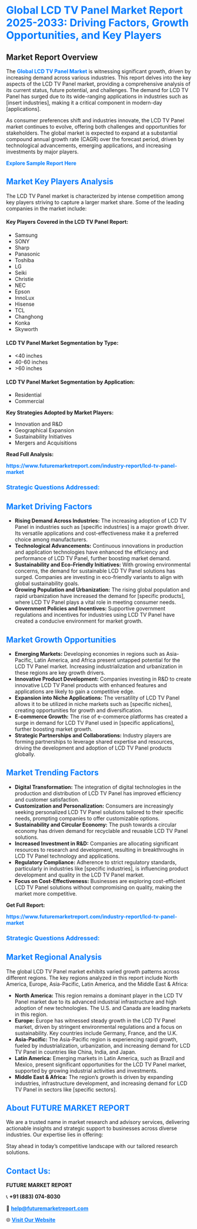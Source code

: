 <h1 style="color: #007BFF;">Global LCD TV Panel Market Report 2025-2033: Driving Factors, Growth Opportunities, and Key Players</h1>

<section id="overview">
<h2>Market Report Overview</h2>
<p>The <a href="https://www.futuremarketreport.com/industry-report/lcd-tv-panel-market" style="color: #007BFF; text-decoration: none;"><strong>Global LCD TV Panel Market</strong></a> is witnessing significant growth, driven by increasing demand across various industries. This report delves into the key aspects of the LCD TV Panel market, providing a comprehensive analysis of its current status, future potential, and challenges. The demand for LCD TV Panel has surged due to its wide-ranging applications in industries such as [insert industries], making it a critical component in modern-day [applications].</p>
<p>As consumer preferences shift and industries innovate, the LCD TV Panel market continues to evolve, offering both challenges and opportunities for stakeholders. The global market is expected to expand at a substantial compound annual growth rate (CAGR) over the forecast period, driven by technological advancements, emerging applications, and increasing investments by major players.</p>
</section>

<section id="overview">
<p><a href="https://www.futuremarketreport.com/request-sample/reportId=88803" style="color: #007BFF; text-decoration: none;"><strong>Explore Sample Report Here</strong></a></p>
</section>

<section id="key-players">
<h2 style="color: #007BFF;">Market Key Players Analysis</h2>
<p>The LCD TV Panel market is characterized by intense competition among key players striving to capture a larger market share. Some of the leading companies in the market include:</p>
<h4>Key Players Covered in the LCD TV Panel Report:</h4>
<ul><li>Samsung</li><li>SONY</li><li>Sharp</li><li>Panasonic</li><li>Toshiba</li><li>LG</li><li>Seiki</li><li>Christie</li><li>NEC</li><li>Epson</li><li>InnoLux</li><li>Hisense</li><li>TCL</li><li>Changhong</li><li>Konka</li><li>Skyworth</li></ul>
<h4>LCD TV Panel Market Segmentation by Type:</h4>
<ul><li>&lt;40 inches</li><li>40-60 inches</li><li>&gt;60 inches</li></ul>

<h4>LCD TV Panel Market Segmentation by Application:</h4>
<ul><li>Residential</li><li>Commercial</li></ul>
<p><strong>Key Strategies Adopted by Market Players:</strong></p>
<ul>
<li>Innovation and R&D</li>
<li>Geographical Expansion</li>
<li>Sustainability Initiatives</li>
<li>Mergers and Acquisitions</li>
</ul>
</section>

<section>
<p><strong>Read Full Analysis: </strong></p><a href="https://www.futuremarketreport.com/industry-report/lcd-tv-panel-market" style="color: #007BFF; text-decoration: none;"><strong>https://www.futuremarketreport.com/industry-report/lcd-tv-panel-market</strong></a>
<h3 style="color: #007BFF;">Strategic Questions Addressed:</h3>
</section>

<section id="driving-factors">
<h2 style="color: #007BFF;">Market Driving Factors</h2>
<ul>
<li><strong>Rising Demand Across Industries:</strong> The increasing adoption of LCD TV Panel in industries such as [specific industries] is a major growth driver. Its versatile applications and cost-effectiveness make it a preferred choice among manufacturers.</li>
<li><strong>Technological Advancements:</strong> Continuous innovations in production and application technologies have enhanced the efficiency and performance of LCD TV Panel, further boosting market demand.</li>
<li><strong>Sustainability and Eco-Friendly Initiatives:</strong> With growing environmental concerns, the demand for sustainable LCD TV Panel solutions has surged. Companies are investing in eco-friendly variants to align with global sustainability goals.</li>
<li><strong>Growing Population and Urbanization:</strong> The rising global population and rapid urbanization have increased the demand for [specific products], where LCD TV Panel plays a vital role in meeting consumer needs.</li>
<li><strong>Government Policies and Incentives:</strong> Supportive government regulations and incentives for industries using LCD TV Panel have created a conducive environment for market growth.</li>
</ul>
</section>

<section id="growth-opportunities">
<h2 style="color: #007BFF;">Market Growth Opportunities</h2>
<ul>
<li><strong>Emerging Markets:</strong> Developing economies in regions such as Asia-Pacific, Latin America, and Africa present untapped potential for the LCD TV Panel market. Increasing industrialization and urbanization in these regions are key growth drivers.</li>
<li><strong>Innovative Product Development:</strong> Companies investing in R&D to create innovative LCD TV Panel products with enhanced features and applications are likely to gain a competitive edge.</li>
<li><strong>Expansion into Niche Applications:</strong> The versatility of LCD TV Panel allows it to be utilized in niche markets such as [specific niches], creating opportunities for growth and diversification.</li>
<li><strong>E-commerce Growth:</strong> The rise of e-commerce platforms has created a surge in demand for LCD TV Panel used in [specific applications], further boosting market growth.</li>
<li><strong>Strategic Partnerships and Collaborations:</strong> Industry players are forming partnerships to leverage shared expertise and resources, driving the development and adoption of LCD TV Panel products globally.</li>
</ul>
</section>

<section id="trending-factors">
<h2 style="color: #007BFF;">Market Trending Factors</h2>
<ul>
<li><strong>Digital Transformation:</strong> The integration of digital technologies in the production and distribution of LCD TV Panel has improved efficiency and customer satisfaction.</li>
<li><strong>Customization and Personalization:</strong> Consumers are increasingly seeking personalized LCD TV Panel solutions tailored to their specific needs, prompting companies to offer customizable options.</li>
<li><strong>Sustainability and Circular Economy:</strong> The push towards a circular economy has driven demand for recyclable and reusable LCD TV Panel solutions.</li>
<li><strong>Increased Investment in R&D:</strong> Companies are allocating significant resources to research and development, resulting in breakthroughs in LCD TV Panel technology and applications.</li>
<li><strong>Regulatory Compliance:</strong> Adherence to strict regulatory standards, particularly in industries like [specific industries], is influencing product development and quality in the LCD TV Panel market.</li>
<li><strong>Focus on Cost-Effectiveness:</strong> Businesses are exploring cost-efficient LCD TV Panel solutions without compromising on quality, making the market more competitive.</li>
</ul>
</section>

<section>
<p><strong>Get Full Report: </strong></p><a href="https://www.futuremarketreport.com/industry-report/lcd-tv-panel-market" style="color: #007BFF; text-decoration: none;"><strong>https://www.futuremarketreport.com/industry-report/lcd-tv-panel-market</strong></a>
<h3 style="color: #007BFF;">Strategic Questions Addressed:</h3>
</section>


<section id="regional-analysis">
<h2 style="color: #007BFF;">Market Regional Analysis</h2>
<p>The global LCD TV Panel market exhibits varied growth patterns across different regions. The key regions analyzed in this report include North America, Europe, Asia-Pacific, Latin America, and the Middle East & Africa:</p>
<ul>
<li><strong>North America:</strong> This region remains a dominant player in the LCD TV Panel market due to its advanced industrial infrastructure and high adoption of new technologies. The U.S. and Canada are leading markets in this region.</li>
<li><strong>Europe:</strong> Europe has witnessed steady growth in the LCD TV Panel market, driven by stringent environmental regulations and a focus on sustainability. Key countries include Germany, France, and the U.K.</li>
<li><strong>Asia-Pacific:</strong> The Asia-Pacific region is experiencing rapid growth, fueled by industrialization, urbanization, and increasing demand for LCD TV Panel in countries like China, India, and Japan.</li>
<li><strong>Latin America:</strong> Emerging markets in Latin America, such as Brazil and Mexico, present significant opportunities for the LCD TV Panel market, supported by growing industrial activities and investments.</li>
<li><strong>Middle East & Africa:</strong> The region’s growth is driven by expanding industries, infrastructure development, and increasing demand for LCD TV Panel in sectors like [specific sectors].</li>
</ul>
</section>

<footer>
<h2 style="color: #007BFF;">About FUTURE MARKET REPORT</h2>
<p>We are a trusted name in market research and advisory services, delivering actionable insights and strategic support to businesses across diverse industries. Our expertise lies in offering:</p>

<p>Stay ahead in today’s competitive landscape with our tailored research solutions.</p>

<h2 style="color: #007BFF;">Contact Us:</h2>
<p><strong>FUTURE MARKET REPORT</strong></p>
<p>📞 <strong>+91 (883) 074-8030</strong></p>
<p>📧 <strong><a href="mailto:help@futuremarketreport.com" style="color: #007BFF;">help@futuremarketreport.com</a></strong></p>
<p>🌐 <strong><a href="https://www.futuremarketreport.com/" style="color: #007BFF;">Visit Our Website</a></strong></p>
</footer>